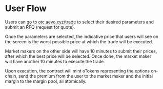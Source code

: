 # User Flow

Users can go to [otc.aevo.xyz/trade](https://otc.aevo.xyz/trade) to select their desired parameters and submit an RFQ (request for quote).

Once the parameters are selected, the indicative price that users will see on the screen is the worst possible price at which the trade will be executed.

Market makers on the other side will have 10 minutes to submit their prices, after which the best price will be selected. Once done, the market maker will have another 10 minutes to execute the trade.

Upon execution, the contract will mint oTokens representing the options on-chain, send the premium from the user to the market maker and the initial margin to the margin pool, all atomically.
